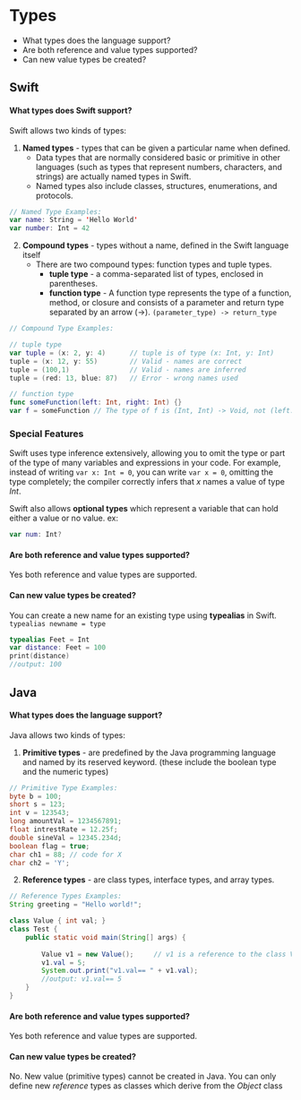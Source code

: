 # Types
* What types does the language support?
* Are both reference and value types supported?
* Can new value types be created?
## Swift
#### What types does Swift support?
Swift allows two kinds of types:
1. **Named types** - types that can be given a particular name when defined.
    * Data types that are normally considered basic or primitive in other languages (such as types that represent numbers, characters, and strings) are actually named types in Swift.
    * Named types also include classes, structures, enumerations, and protocols.

```swift
// Named Type Examples:
var name: String = 'Hello World'
var number: Int = 42

```

2. **Compound types** - types without a name, defined in the Swift language itself
    * There are two compound types: function types and tuple types.
        * **tuple type** - a comma-separated list of types, enclosed in parentheses. 
        * **function type** - A function type represents the type of a function, method, or closure and consists of a parameter and return type separated by an arrow (->). `(parameter_type) -> return_type`
```swift
// Compound Type Examples:

// tuple type
var tuple = (x: 2, y: 4)      // tuple is of type (x: Int, y: Int)
tuple = (x: 12, y: 55)        // Valid - names are correct
tuple = (100,1)               // Valid - names are inferred
tuple = (red: 13, blue: 87)   // Error - wrong names used

// function type
func someFunction(left: Int, right: Int) {}
var f = someFunction // The type of f is (Int, Int) -> Void, not (left: Int, right: Int) -> Void.
```
### Special Features
Swift uses type inference extensively, allowing you to omit the type or part of the type of many variables and expressions in your code. For example, instead of writing `var x: Int = 0`, you can write `var x = 0`, omitting the type completely; the compiler correctly infers that *x* names a value of type *Int*.

Swift also allows **optional types** which represent a variable that can hold either a value or no value. ex: 
```swift 
var num: Int?
```

#### Are both reference and value types supported?
Yes both reference and value types are supported.

#### Can new value types be created?
You can create a new name for an existing type using **typealias** in Swift. `typealias newname = type`
```swift
typealias Feet = Int
var distance: Feet = 100
print(distance)
//output: 100
```

## Java
#### What types does the language support?
Java allows two kinds of types:
1. **Primitive types** - are predefined by the Java programming language and named by its reserved keyword. (these include the boolean type and the numeric types)
```java
// Primitive Type Examples:
byte b = 100;
short s = 123;
int v = 123543;
long amountVal = 1234567891;
float intrestRate = 12.25f;
double sineVal = 12345.234d;
boolean flag = true;
char ch1 = 88; // code for X
char ch2 = 'Y';
```

2. **Reference types** - are class types, interface types, and array types.
```java
// Reference Types Examples:
String greeting = "Hello world!";

class Value { int val; }
class Test {
    public static void main(String[] args) {
        
        Value v1 = new Value();     // v1 is a reference to the class Value()
        v1.val = 5;
        System.out.print("v1.val== " + v1.val);
        //output: v1.val== 5
    }
}
```
#### Are both reference and value types supported?
Yes both reference and value types are supported.

#### Can new value types be created?
No. New value (primitive types) cannot be created in Java. You can only define new *reference* types as classes which derive from the *Object* class
